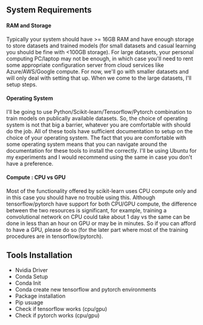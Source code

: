 ## System Requirements

#### RAM and Storage
Typically your system should have >= 16GB RAM and have enough storage to store datasets and trained models (for small datasets and casual learning you should be fine with <100GB storage). For large datasets, your personal computing PC/laptop may not be enough, in which case you'll need to rent some appropriate configuration server from cloud services like Azure/AWS/Google compute. For now, we'll go with smaller datasets and will only deal with setting that up. When we come to the large datasets, I'll setup steps.

#### Operating System 
I'll be going to use Python/Scikit-learn/Tensorflow/Pytorch combination to train models on publically available datasets. So, the choice of operating system is not that big a barrier, whatever you are comfortable with should do the job. All of these tools have sufficient documentation to setup on the choice of your operating system. The fact that you are comfortable with some operating system means that you can navigate around the documentation for these tools to install the correctly. I'll be using Ubuntu for my experiments and I would recommend using the same in case you don't have a preference.

#### Compute : CPU vs GPU
Most of the functionality offered by scikit-learn uses CPU compute only and in this case you should have no trouble using this. Although tensorflow/pytorch have support for both CPU/GPU compute, the difference between the two resources is significant, for example, training a convolutional network on CPU could take about 1 day vs the same can be done in less than an hour on GPU or may be in minutes. So if you can afford to have a GPU, please do so (for the later part where most of the training procedures are in tensorflow/pytorch). 

## Tools Installation 
+ Nvidia Driver
+ Conda Setup
+ Conda Init
+ Conda create new tensorflow and pytorch environments
+ Package installation
+ Pip usuage
+ Check if tensorflow works (cpu/gpu)
+ Check if pytorch works (cpu/gpu)
